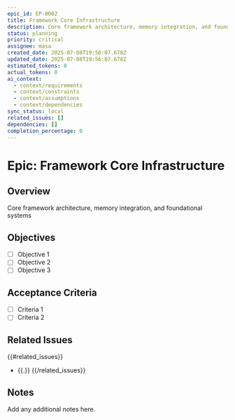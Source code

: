 ```yaml
---
epic_id: EP-0002
title: Framework Core Infrastructure
description: Core framework architecture, memory integration, and foundational systems
status: planning
priority: critical
assignee: masa
created_date: 2025-07-08T19:56:07.678Z
updated_date: 2025-07-08T19:56:07.678Z
estimated_tokens: 0
actual_tokens: 0
ai_context:
  - context/requirements
  - context/constraints
  - context/assumptions
  - context/dependencies
sync_status: local
related_issues: []
dependencies: []
completion_percentage: 0
---
```


# Epic: Framework Core Infrastructure

## Overview
Core framework architecture, memory integration, and foundational systems

## Objectives
- [ ] Objective 1
- [ ] Objective 2
- [ ] Objective 3

## Acceptance Criteria
- [ ] Criteria 1
- [ ] Criteria 2

## Related Issues
{{#related_issues}}
- {{.}}
{{/related_issues}}

## Notes
Add any additional notes here.
